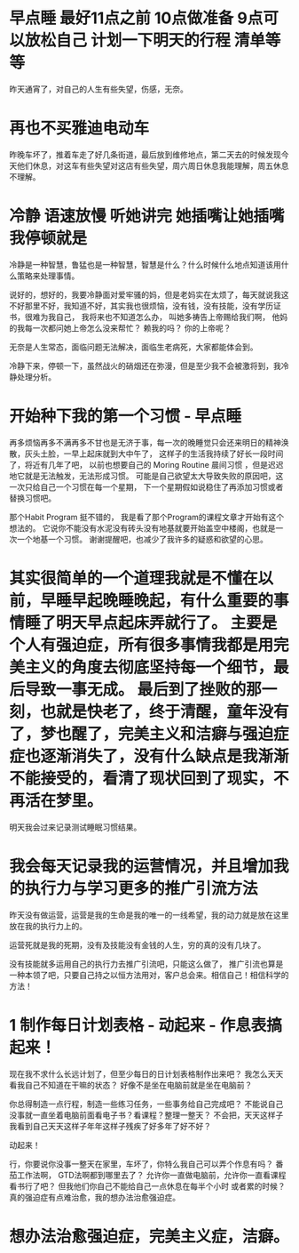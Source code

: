 
# 早点睡 最好11点之前 10点做准备 9点可以放松自己 计划一下明天的行程 清单等等 

昨天通宵了，对自己的人生有些失望，伤感，无奈。

# 再也不买雅迪电动车 

昨晚车坏了，推着车走了好几条街道，最后放到维修地点，第二天去的时候发现今天他们休息，对这车有些失望对这店有些失望，周六周日休息我能理解，周五休息不理解。

# 冷静 语速放慢 听她讲完 她插嘴让她插嘴 我停顿就是

冷静是一种智慧，鲁猛也是一种智慧，智慧是什么？什么时候什么地点知道该用什么策略来处理事情。

说好的，想好的，我要冷静面对爱牢骚的妈，但是老妈实在太烦了，每天就说我这不好那里不好，我知道不好，其实我也很烦恼，没有钱，没有技能，没有学历证书，很难为我自己， 我将来也不知道怎么办， 叫她多祷告上帝赐给我们啊， 他妈的我每一次都问她上帝怎么没来帮忙？ 赖我的吗？    你的上帝呢？  

无奈是人生常态，面临问题无法解决，面临生老病死，大家都能体会到。 

冷静下来，停顿一下，虽然战火的硝烟还在弥漫，但是至少我不会被激将到，我冷静处理分析。


# 开始种下我的第一个习惯 - 早点睡 

再多烦恼再多不满再多不甘也是无济于事，每一次的晚睡觉只会还来明日的精神涣散，灰头土脸，一早上起床就到大中午了， 这样子的生活我持续了好长一段时间了，将近有几年了吧， 以前也想要自己的 Moring Routine 晨间习惯 ，但是迟迟地它就是无法触发，无法形成习惯。   可能是自己欲望太大导致失败的原因吧，这一次只给自己一个习惯在每一个星期， 下一个星期假如说稳住了再添加习惯或者替换习惯吧。

那个Habit Program 挺不错的， 我是看了那个Program的课程文章才开始有这个想法的。   它说你不能没有水泥没有砖头没有地基就要开始盖空中楼阁，也就是一次一个地基一个习惯。   谢谢提醒吧，也减少了我许多的疑惑和欲望的心思。

# 其实很简单的一个道理我就是不懂在以前，早睡早起晚睡晚起，有什么重要的事情睡了明天早点起床弄就行了。 主要是个人有强迫症，所有很多事情我都是用完美主义的角度去彻底坚持每一个细节，最后导致一事无成。 最后到了挫败的那一刻，也就是快老了，终于清醒，童年没有了，梦也醒了，完美主义和洁癖与强迫症症也逐渐消失了，没有什么缺点是我渐渐不能接受的，看清了现状回到了现实，不再活在梦里。

明天我会过来记录测试睡眠习惯结果。

# 我会每天记录我的运营情况，并且增加我的执行力与学习更多的推广引流方法

昨天没有做运营，运营是我的生命是我的唯一的一线希望，我的动力就是放在这里放在我的执行力上的。 

运营死就是我的死期，没有及技能没有金钱的人生，穷的真的没有几块了。  

没有技能就多运用自己的执行力去推广引流吧，只能这么做了， 推广引流也算是一种本领了吧，只要自己持之以恒方法用对，客户总会来。相信自己！相信科学的方法！



# 1 制作每日计划表格 - 动起来 - 作息表搞起来！

现在我不求什么长远计划了，但至少每日的日计划表格制作出来吧？  我怎么天天看我自己不知道在干嘛的状态？    好像不是坐在电脑前就是坐在电脑前？  

你总得制造一点行程，制造一些练习任务，一些事务给自己完成吧？   不能说自己没事就一直坐着电脑前面看电子书？看课程？整理一整天？  不会把，天天这样子我看到自己天天这样子年年这样子残疾了好多年了好不好？ 

动起来！

行，你要说你没事一整天在家里，车坏了，你特么我自己可以弄个作息有吗？  番茄工作法啊， GTD法啊都到哪里去了？  允许你一直做电脑前，允许你一直看课程看书行了吧？ 但我他们你自己不能给自己一点休息在每半个小时 或者累的时候？   真的强迫症有点难治愈，我的想办法治愈强迫症。


# 想办法治愈强迫症，完美主义症，洁癖。


